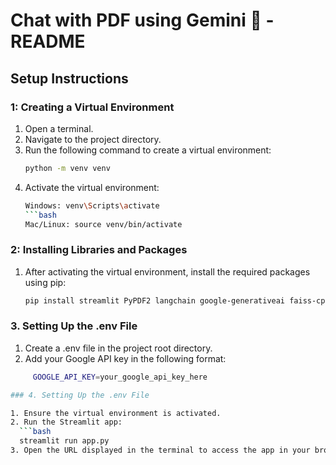 # Chat with PDF using Gemini 💁 - README

## Setup Instructions

### 1: Creating a Virtual Environment
1. Open a terminal.
2. Navigate to the project directory.
3. Run the following command to create a virtual environment:
   ```bash
   python -m venv venv
4. Activate the virtual environment:
   ```bash
   Windows: venv\Scripts\activate
   ```bash
   Mac/Linux: source venv/bin/activate

### 2: Installing Libraries and Packages

 1. After activating the virtual environment, install the required packages using pip:
    ```bash
    pip install streamlit PyPDF2 langchain google-generativeai faiss-cpu python-dotenv

### 3. Setting Up the .env File

 1. Create a .env file in the project root directory.
 2. Add your Google API key in the following format:
 ```bash
      GOOGLE_API_KEY=your_google_api_key_here

### 4. Setting Up the .env File

1. Ensure the virtual environment is activated.
2. Run the Streamlit app:
   ```bash
   streamlit run app.py
3. Open the URL displayed in the terminal to access the app in your browser.








    


         
